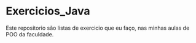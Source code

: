 # Exercicios_Java

Este repositorio são listas de exercicio que eu faço, nas minhas aulas de POO da faculdade.
